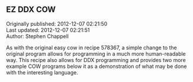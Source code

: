 ## EZ DDX COW  
Originally published: 2012-12-07 02:21:50  
Last updated: 2012-12-07 02:21:51  
Author: Stephen Chappell  
  
As with the original easy cow in recipe 578367, a simple change to the original program allows for programming in a much more human-readable way. This recipe also allows for DDX programming and provides two more example COW programs below it as a demonstration of what may be done with the interesting language.